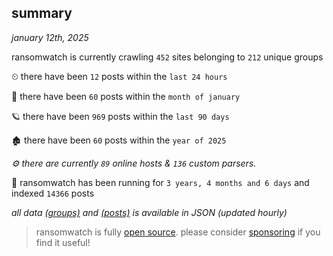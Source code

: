 
## summary
_january 12th, 2025_

ransomwatch is currently crawling `452` sites belonging to `212` unique groups

⏲ there have been `12` posts within the `last 24 hours`

🦈 there have been `60` posts within the `month of january`

🪐 there have been `969` posts within the `last 90 days`

🏚 there have been `60` posts within the `year of 2025`

_⚙️ there are currently `89` online hosts & `136` custom parsers._

🦕 ransomwatch has been running for `3 years, 4 months and 6 days` and indexed `14366` posts

_all data  [(groups)](http://ransomwhat.telemetry.ltd/groups) and [(posts)](http://ransomwhat.telemetry.ltd/posts) is available in JSON (updated hourly)_

> ransomwatch is fully [open source](https://github.com/joshhighet/ransomwatch#ransomwatch--). please consider [sponsoring](https://github.com/sponsors/joshhighet) if you find it useful!
